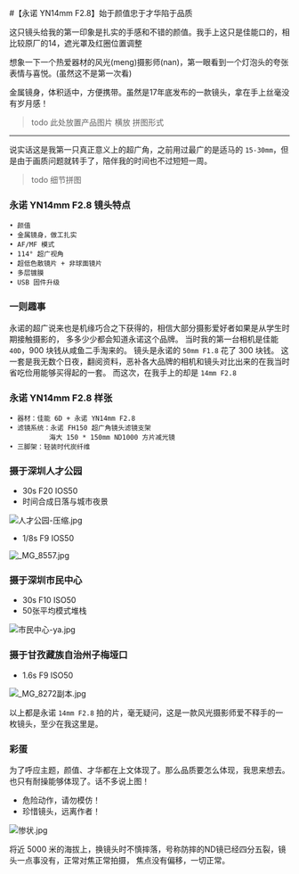 #【永诺 YN14mm F2.8】始于颜值忠于才华陷于品质


这只镜头给我的第一印象是扎实的手感和不错的颜值。我手上这只是佳能口的，相比较原厂的14，遮光罩及红圈位置调整

想象一下一个热爱器材的风光(meng)摄影师(nan)，第一眼看到一个灯泡头的夸张表情与喜悦。(虽然这不是第一次看)

金属镜身，体积适中，方便携带。虽然是17年底发布的一款镜头，拿在手上丝毫没有岁月感！

> todo 此处放置产品图片  横放 拼图形式

---

说实话这是我第一只真正意义上的超广角，之前用过最广的是适马的 `15-30mm`，但是由于画质问题就转手了，陪伴我的时间也不过短短一周。

> todo 细节拼图

### 永诺 YN14mm F2.8 镜头特点
```
• 颜值
• 金属镜身，做工扎实
• AF/MF 模式
• 114° 超广视角
• 超低色散镜片 + 非球面镜片
• 多层镀膜
• USB 固件升级
```

### 一则趣事

永诺的超广说来也是机缘巧合之下获得的，相信大部分摄影爱好者如果是从学生时期接触摄影的，
多多少少都会知道永诺这个品牌。
当时我的第一台相机是佳能 `40D`，900 块钱从咸鱼二手淘来的。
镜头是永诺的 `50mm F1.8` 花了 300 块钱。
这一套是我无数个日夜，翻阅资料，恶补各大品牌的相机和镜头对比出来的在我当时省吃俭用能够买得起的一套。
而这次，在我手上的却是 `14mm F2.8`

### 永诺 YN14mm F2.8 样张

```
• 器材：佳能 6D + 永诺 YN14mm F2.8
• 滤镜系统：永诺 FH150 超广角镜头滤镜支架
          海大 150 * 150mm ND1000 方片减光镜
• 三脚架：轻装时代炭纤维
```

### 摄于深圳人才公园
- 30s F20 IOS50
- 时间合成日落与城市夜景

![人才公园-压缩.jpg](http://ww1.sinaimg.cn/large/a760927bgy1gkiynlsbmwj218z0u07wh.jpg)

- 1/8s F9 IOS50

![_MG_8557.jpg](http://ww1.sinaimg.cn/large/a760927bgy1gkiyn4cqguj23yv28d7wn.jpg)

### 摄于深圳市民中心
- 30s F10 ISO50
- 50张平均模式堆栈

![市民中心-ya.jpg](http://ww1.sinaimg.cn/large/a760927bgy1gkiynvwdm7j21900u0kjf.jpg)

### 摄于甘孜藏族自治州子梅垭口
- 1.6s F9 ISO50

![_MG_8272副本.jpg](http://ww1.sinaimg.cn/large/a760927bgy1gkiymih6qoj23jz2dcb2h.jpg)

以上都是永诺 `14mm F2.8` 拍的片，毫无疑问，这是一款风光摄影师爱不释手的一枚镜头，至少在我这里是。

### 彩蛋

为了呼应主题，颜值、才华都在上文体现了。那么品质要怎么体现，我思来想去。也只有耐操能够体现了。话不多说上图！

- 危险动作，请勿模仿！
- 珍惜镜头，远离作者！

![惨状.jpg](http://ww1.sinaimg.cn/large/a760927bgy1gkj1lqe4c6j211g1kwu0y.jpg)

将近 5000 米的海拔上，换镜头时不慎摔落，号称防摔的ND镜已经四分五裂，镜头一点事没有，正常对焦正常拍摄，
焦点没有偏移，一切正常。
